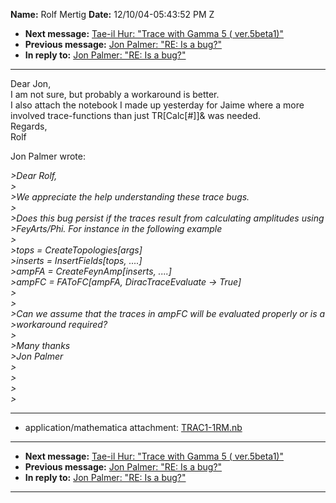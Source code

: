 **Name:** Rolf Mertig
**Date:** 12/10/04-05:43:52 PM Z

  - **Next message:** [Tae-il Hur: "Trace with Gamma 5 (
    ver.5beta1)"](0253.html)
  - **Previous message:** [Jon Palmer: "RE: Is a bug?"](0251.html)
  - **In reply to:** [Jon Palmer: "RE: Is a bug?"](0251.html)

-----

Dear Jon,  
I am not sure, but probably a workaround is better.  
I also attach the notebook I made up yesterday for Jaime where a more  
involved trace-functions than just TR[Calc[\#]]& was
needed.  
Regards,  
Rolf  

Jon Palmer wrote:  

*\>Dear Rolf,*  
*\>*  
*\>We appreciate the help understanding these trace bugs.*  
*\>*  
*\>Does this bug persist if the traces result from calculating
amplitudes using*  
*\>FeyArts/Phi. For instance in the following example*  
*\>*  
*\>tops = CreateTopologies[args]*  
*\>inserts = InsertFields[tops, ....]*  
*\>ampFA = CreateFeynAmp[inserts, ....]*  
*\>ampFC = FAToFC[ampFA, DiracTraceEvaluate -\> True]*  
*\>*  
*\>*  
*\>Can we assume that the traces in ampFC will be evaluated properly or
is a*  
*\>workaround required?*  
*\>*  
*\>Many thanks*  
*\>Jon Palmer*  
*\>*  
*\>*  
*\>*  
*\>*  

-----

  - application/mathematica attachment:
    [TRAC1-1RM.nb](att-0252/01-TRAC1-1RM.nb)

-----

  - **Next message:** [Tae-il Hur: "Trace with Gamma 5 (
    ver.5beta1)"](0253.html)
  - **Previous message:** [Jon Palmer: "RE: Is a bug?"](0251.html)
  - **In reply to:** [Jon Palmer: "RE: Is a bug?"](0251.html)

-----

